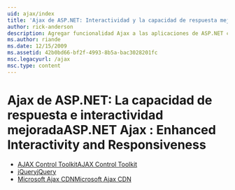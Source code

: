 ```yaml
---
uid: ajax/index
title: 'Ajax de ASP.NET: Interactividad y la capacidad de respuesta mejorados | Microsoft Docs'
author: rick-anderson
description: Agregar funcionalidad Ajax a las aplicaciones de ASP.NET con jQuery o Ajax Control Toolkit. Mejorar el rendimiento de las aplicaciones de Ajax con el Micro...
ms.author: riande
ms.date: 12/15/2009
ms.assetid: 42b0bd66-bf2f-4993-8b5a-bac3028201fc
msc.legacyurl: /ajax
msc.type: content
---
```

<a name="aspnet-ajax--enhanced-interactivity-and-responsiveness"></a><span data-ttu-id="2e28f-104">Ajax de ASP.NET: La capacidad de respuesta e interactividad mejorada</span><span class="sxs-lookup"><span data-stu-id="2e28f-104">ASP.NET Ajax : Enhanced Interactivity and Responsiveness</span></span>
====================
- [<span data-ttu-id="2e28f-105">AJAX Control Toolkit</span><span class="sxs-lookup"><span data-stu-id="2e28f-105">AJAX Control Toolkit</span></span>](https://go.devexpress.com/AjaxControlToolkit_ASP_Resources_ASP_AJAX_Index.aspx)
- [<span data-ttu-id="2e28f-106">jQuery</span><span class="sxs-lookup"><span data-stu-id="2e28f-106">jQuery</span></span>](http://jquery.com/)
- [<span data-ttu-id="2e28f-107">Microsoft Ajax CDN</span><span class="sxs-lookup"><span data-stu-id="2e28f-107">Microsoft Ajax CDN</span></span>](cdn/overview.md)
